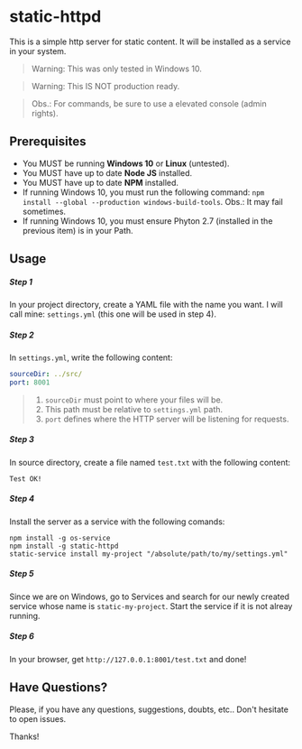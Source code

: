 # static-httpd
This is a simple http server for static content. It will be installed as a service in your system.
> Warning: This was only tested in Windows 10.

> Warning: This IS NOT production ready.

> Obs.: For commands, be sure to use a elevated console (admin rights).

## Prerequisites
- You MUST be running **Windows 10** or **Linux** (untested).
- You MUST have up to date **Node JS** installed.
- You MUST have up to date **NPM** installed.
- If running Windows 10, you must run the following command: `npm install --global --production windows-build-tools`. Obs.: It may fail sometimes.
- If running Windows 10, you must ensure Phyton 2.7 (installed in the previous item) is in your Path.

## Usage

##### Step 1
In your project directory, create a YAML file with the name you want. I will call mine: `settings.yml` (this one will be used in step 4).

##### Step 2
In `settings.yml`, write the following content:
```yaml
sourceDir: ../src/
port: 8001
```
> 1. `sourceDir` must point to where your files will be.
> 2. This path must be relative to `settings.yml` path.
> 3. `port` defines where the HTTP server will be listening for requests.

##### Step 3
In source directory, create a file named `test.txt` with the following content:
```
Test OK!
```

##### Step 4
Install the server as a service with the following comands:

```
npm install -g os-service
npm install -g static-httpd
static-service install my-project "/absolute/path/to/my/settings.yml"
```

##### Step 5
Since we are on Windows, go to Services and search for our newly created service whose name is `static-my-project`. Start the service if it is not alreay running.

##### Step 6
In your browser, get `http://127.0.0.1:8001/test.txt` and done!

## Have Questions?
Please, if you have any questions, suggestions, doubts, etc.. Don't hesitate to open issues.

Thanks!
